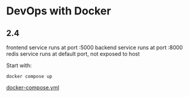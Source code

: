 # DevOps with Docker
## 2.4

frontend service runs at port :5000
backend service runs at port :8000
redis service runs at default port, not exposed to host

Start with:
```
docker compose up
```

[docker-compose.yml](docker-compose.yml)
